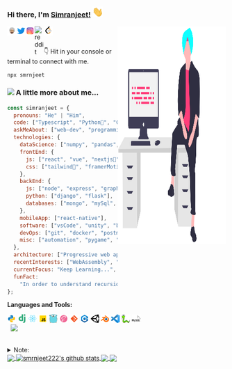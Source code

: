 ### Hi there, I'm [Simranjeet!](https://smrnjeet222.github.io/) <img src="https://raw.githubusercontent.com/ABSphreak/ABSphreak/master/gifs/Hi.gif" width="25px" />

<img align="right" width="250px" height="500px" src="https://raw.githubusercontent.com/smrnjeet222/smrnjeet222/master/assets/me.svg">

<a href="https://smrnjeet222.github.io/">
  <img align="left" alt="website" width="21px" src="https://raw.githubusercontent.com/smrnjeet222/smrnjeet222/master/assets/logo.png" />
</a>
<a href="https://twitter.com/smrnjeet222">
  <img align="left" alt="Twitter" width="21px" src="https://raw.githubusercontent.com/smrnjeet222/smrnjeet222/master/assets/twitter.png" />
</a>
<a href="https://www.instagram.com/smrnjeet_22/">
  <img align="left" alt="itch.io" width="21px" src="https://raw.githubusercontent.com/smrnjeet222/smrnjeet222/master/assets/instagram.png" />
</a>
<a href="https://www.reddit.com/user/smrnjeet_22">
  <img align="left" alt="reddit" width="21px" src="https://www.flaticon.com/svg/static/icons/svg/2111/2111589.svg" />
</a>
<a href="https://leetcode.com/smrnjeet222/">
  <img align="left" alt="leetCode" width="21px" src="https://raw.githubusercontent.com/smrnjeet222/smrnjeet222/master/assets/leetcode.png" />
</a>
<br />
<br />

👇 Hit in your console or terminal to connect with me.

```bash
npx smrnjeet
```


### <img src="https://media.giphy.com/media/VgCDAzcKvsR6OM0uWg/giphy.gif" width="50"> A little more about me...
```javascript
const simranjeet = {
  pronouns: "He" | "Him",
  code: ["Typescript", "Python🐍", "C/C++"],
  askMeAbout: ["web-dev", "programming", "tech", "hardware👨‍💻", "games🎮"],
  technologies: {
    dataScience: ["numpy", "pandas", "sciKit-learn", "matplotlib", "scrapy"],
    frontEnd: {
      js: ["react", "vue", "nextjs🖤", "redux", "three.js", "greensock"],
      css: ["tailwind💚", "framerMotion", "materialUI"],
    },
    backEnd: {
      js: ["node", "express", "graphQL", "socket.io"],
      python: ["django", "flask"],
      databases: ["mongo", "mySql", "fauna", "redis"],
    },
    mobileApp: ["react-native"],
    software: ["vsCode", "unity", "blender", "photoshop"],
    devOps: ["git", "docker", "postman", "webpack", "jest"],
    misc: ["automation", "pygame", "firebase", "web-scraping", "open-cv"],
  },
  architecture: ["Progressive web applications", "Microservices", "SSR + SSG"],
  recentInterests: ["WebAssembly", "Rust"],
  currentFocus: "Keep Learning...",
  funFact:
    "In order to understand recursion, one must first understand recursion",
};
```

**Languages and Tools:**

<code><img height="20px" width="20px"  src="https://raw.githubusercontent.com/smrnjeet222/smrnjeet222/master/assets/python.png" title="Python"></code>
<code><img height="20px" width="20px"  src="https://raw.githubusercontent.com/smrnjeet222/smrnjeet222/master/assets/django.png" title="Django"></code>
<code><img height="20px" width="20px"  src="https://raw.githubusercontent.com/smrnjeet222/smrnjeet222/master/assets/react.png" title="React"></code>
<code><img height="20px" width="20px"  src="https://raw.githubusercontent.com/smrnjeet222/smrnjeet222/master/assets/javascript.png" title="Javascript"></code>
<code><img height="20px" width="20px"  src="https://raw.githubusercontent.com/smrnjeet222/smrnjeet222/master/assets/go.png" title="GoLang"></code>
<code><img height="20px" width="20px"  src="https://raw.githubusercontent.com/smrnjeet222/smrnjeet222/master/assets/sass.png" title="SASS"></code>
<code><img height="20px" width="20px"  src="https://raw.githubusercontent.com/smrnjeet222/smrnjeet222/master/assets/git.png" title="Git"></code>
<code><img height="20px" width="20px"  src="https://raw.githubusercontent.com/smrnjeet222/smrnjeet222/master/assets/cplusplus.png" title="C++"></code>
<code><img height="20px" width="20px"  src="https://raw.githubusercontent.com/smrnjeet222/smrnjeet222/master/assets/unity.svg" title="UnityEngine"></code>
<code><img height="20px" width="20px"  src="https://raw.githubusercontent.com/smrnjeet222/smrnjeet222/master/assets/blender.png" title="Blender"></code>
<code><img height="20px" width="20px"  src="https://raw.githubusercontent.com/smrnjeet222/smrnjeet222/master/assets/vscode.png" title="VsCode"></code>
<code><img height="20px" width="20px"  src="https://raw.githubusercontent.com/smrnjeet222/smrnjeet222/master/assets/pygame.png" title="Pygame"></code>
<code><img height="20px" width="20px"  src="https://raw.githubusercontent.com/smrnjeet222/smrnjeet222/master/assets/mysql.svg" title="Databases">
</code>
&nbsp;&nbsp;![](https://visitor-badge.glitch.me/badge?page_id=smrnjeet222.smrnjeet222)

<br />

<details>
  <summary> Note: </summary>
  <small>Top languages does not indicate my skill level or something like that, it's a github metric of which languages i have the most code on github.</small>
</details>

<a href="https://gitstats.me/smrnjeet222">
  <img align="center" src="https://github-readme-stats.vercel.app/api/top-langs/?username=smrnjeet222&count_private=true&theme=default&title_color=11ab3a&hide=HLSL,html,ASP,c%23" />
</a>
<a href="https://gitstats.me/smrnjeet222">
  <img align="center" src="https://github-readme-stats.vercel.app/api?username=smrnjeet222&show_icons=true&count_private=true&theme=default&title_color=11ab3a&line_height=26" alt="smrnjeet222's github stats" />
</a>

<a href="https://smrnjeet222.github.io/Python_Apps/">
  <img align="center" src="https://github-readme-stats.vercel.app/api/pin/?username=smrnjeet222&repo=Python_Apps&theme=default&title_color=11ab3a" />
</a>    
<a href="https://smrnjeet222.github.io/newslaundry/">
  <img align="center" src="https://github-readme-stats.vercel.app/api/pin/?username=smrnjeet222&repo=newslaundry&theme=default&title_color=11ab3a" />
</a>

<br />
<br />

